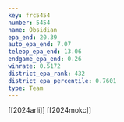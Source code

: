 ```yaml
---
key: frc5454
number: 5454
name: Obsidian
epa_end: 20.39
auto_epa_end: 7.07
teleop_epa_end: 13.06
endgame_epa_end: 0.26
winrate: 0.5172
district_epa_rank: 432
district_epa_percentile: 0.7601
type: Team
---
```

[[2024arli]]
[[2024mokc]]
